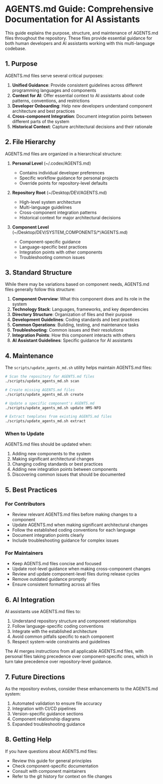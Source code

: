 # AGENTS.md Guide: Comprehensive Documentation for AI Assistants

This guide explains the purpose, structure, and maintenance of AGENTS.md files throughout the repository. These files provide essential guidance for both human developers and AI assistants working with this multi-language codebase.

## 1. Purpose

AGENTS.md files serve several critical purposes:

1. **Unified Guidance**: Provide consistent guidelines across different programming languages and components
2. **Context for AI**: Offer essential context to AI assistants about code patterns, conventions, and restrictions
3. **Developer Onboarding**: Help new developers understand component architecture and best practices
4. **Cross-component Integration**: Document integration points between different parts of the system
5. **Historical Context**: Capture architectural decisions and their rationale

## 2. File Hierarchy

AGENTS.md files are organized in a hierarchical structure:

1. **Personal Level** (~/.codex/AGENTS.md)
   - Contains individual developer preferences
   - Specific workflow guidance for personal projects
   - Override points for repository-level defaults

2. **Repository Root** (~/Desktop/DEV/AGENTS.md)
   - High-level system architecture 
   - Multi-language guidelines
   - Cross-component integration patterns
   - Historical context for major architectural decisions

3. **Component Level** (~/Desktop/DEV/SYSTEM_COMPONENTS/*/AGENTS.md)
   - Component-specific guidance
   - Language-specific best practices
   - Integration points with other components
   - Troubleshooting common issues

## 3. Standard Structure

While there may be variations based on component needs, AGENTS.md files generally follow this structure:

1. **Component Overview**: What this component does and its role in the system
2. **Technology Stack**: Languages, frameworks, and key dependencies
3. **Directory Structure**: Organization of files and their purpose
4. **Development Guidelines**: Coding standards and best practices
5. **Common Operations**: Building, testing, and maintenance tasks
6. **Troubleshooting**: Common issues and their resolutions
7. **Integration Points**: How this component interacts with others
8. **AI Assistant Guidelines**: Specific guidance for AI assistants

## 4. Maintenance

The `scripts/update_agents_md.sh` utility helps maintain AGENTS.md files:

```bash
# Scan the repository for AGENTS.md files
./scripts/update_agents_md.sh scan

# Create missing AGENTS.md files
./scripts/update_agents_md.sh create

# Update a specific component's AGENTS.md
./scripts/update_agents_md.sh update HMS-NFO

# Extract templates from existing AGENTS.md files
./scripts/update_agents_md.sh extract
```

### When to Update

AGENTS.md files should be updated when:

1. Adding new components to the system
2. Making significant architectural changes
3. Changing coding standards or best practices
4. Adding new integration points between components
5. Discovering common issues that should be documented

## 5. Best Practices

### For Contributors

- Review relevant AGENTS.md files before making changes to a component
- Update AGENTS.md when making significant architectural changes
- Follow the established coding conventions for each language
- Document integration points clearly
- Include troubleshooting guidance for complex issues

### For Maintainers

- Keep AGENTS.md files concise and focused
- Update root-level guidance when making cross-component changes
- Review and update component-level files during release cycles
- Remove outdated guidance promptly
- Ensure consistent formatting across all files

## 6. AI Integration

AI assistants use AGENTS.md files to:

1. Understand repository structure and component relationships
2. Follow language-specific coding conventions
3. Integrate with the established architecture
4. Avoid common pitfalls specific to each component
5. Respect system-wide constraints and guidelines

The AI merges instructions from all applicable AGENTS.md files, with personal files taking precedence over component-specific ones, which in turn take precedence over repository-level guidance.

## 7. Future Directions

As the repository evolves, consider these enhancements to the AGENTS.md system:

1. Automated validation to ensure file accuracy
2. Integration with CI/CD pipelines
3. Version-specific guidance sections
4. Component relationship diagrams
5. Expanded troubleshooting guidance

## 8. Getting Help

If you have questions about AGENTS.md files:

- Review this guide for general principles
- Check component-specific documentation
- Consult with component maintainers
- Refer to the git history for context on file changes